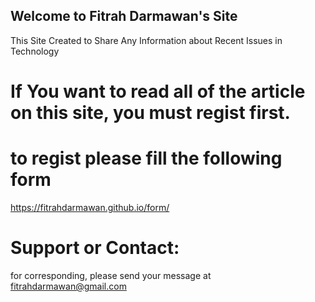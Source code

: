 ## Welcome to Fitrah Darmawan's Site

This Site Created to Share Any Information about Recent Issues in Technology

# If You want to read all of the article on this site, you must regist first.
# to regist please fill the following form

https://fitrahdarmawan.github.io/form/



# Support or Contact:
for corresponding, please send your message at fitrahdarmawan@gmail.com
